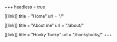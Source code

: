 +++
headless = true

[[link]]
title = "Home"
url = "/"

[[link]]
title = "About me"
url = "/about/"

[[link]]
title = "Honky Tonky"
url = "/honkytonky/"
+++
